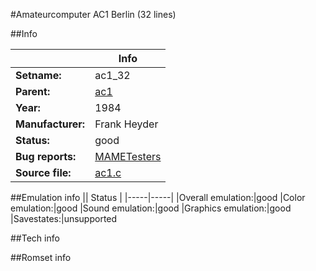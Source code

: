 #Amateurcomputer AC1 Berlin (32 lines)

##Info

||Info|
|-----|-----|
|**Setname:**|ac1_32
|**Parent:**|[ac1](ac1.md)
|**Year:**|1984
|**Manufacturer:**|Frank Heyder
|**Status:**|good
|**Bug reports:**|[MAMETesters](http://mametesters.org/view_all_set.php?type=1&temporary=y&search=ac1.c)
|**Source file:**|[ac1.c](https://github.com/mamedev/mame/blob/master/src/mess/drivers/ac1.c)

##Emulation info
|| Status |
|-----|-----|
|Overall emulation:|good
|Color emulation:|good
|Sound emulation:|good
|Graphics emulation:|good
|Savestates:|unsupported

##Tech info

##Romset info

<!--- START OF EDITED COMMENT DO NOT TOUCH TEXT ABOVE-->
